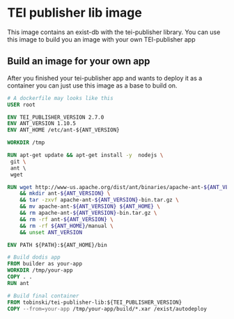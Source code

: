 # TEI publisher lib image
This image contains an exist-db with the tei-publisher library. You can use this image to build you an image with your own TEI-publisher app

## Build an image for your own app
After you finished your tei-publisher app and wants to deploy it as a container you can just use this image as a base to build on.

```dockerfile
# A dockerfile may looks like this
USER root

ENV TEI_PUBLISHER_VERSION 2.7.0
ENV ANT_VERSION 1.10.5
ENV ANT_HOME /etc/ant-${ANT_VERSION}

WORKDIR /tmp

RUN apt-get update && apt-get install -y  nodejs \
 git \ 
 ant \ 
 wget 

RUN wget http://www-us.apache.org/dist/ant/binaries/apache-ant-${ANT_VERSION}-bin.tar.gz \
    && mkdir ant-${ANT_VERSION} \
    && tar -zxvf apache-ant-${ANT_VERSION}-bin.tar.gz \
    && mv apache-ant-${ANT_VERSION} ${ANT_HOME} \
    && rm apache-ant-${ANT_VERSION}-bin.tar.gz \
    && rm -rf ant-${ANT_VERSION} \
    && rm -rf ${ANT_HOME}/manual \
    && unset ANT_VERSION

ENV PATH ${PATH}:${ANT_HOME}/bin

# Build dodis app
FROM builder as your-app
WORKDIR /tmp/your-app
COPY . .
RUN ant

# Build final container
FROM tobinski/tei-publisher-lib:${TEI_PUBLISHER_VERSION}
COPY --from=your-app /tmp/your-app/build/*.xar /exist/autodeploy
``` 
